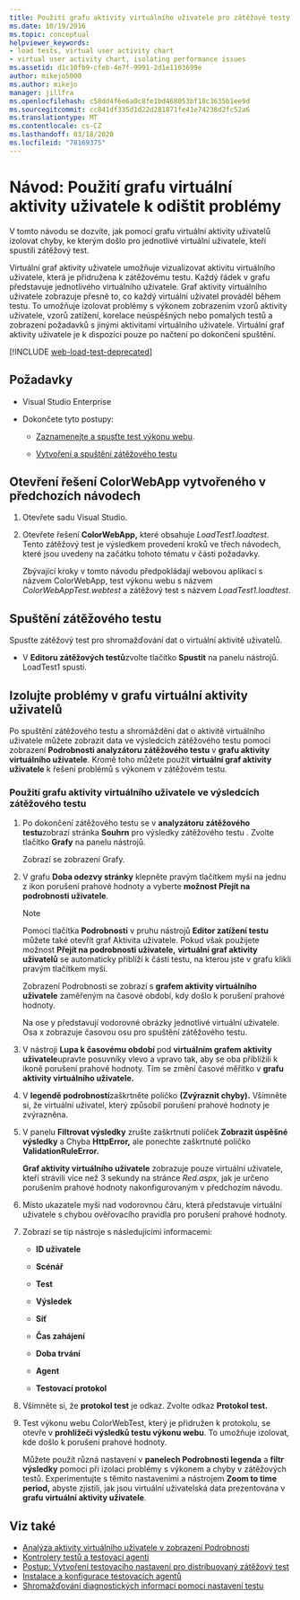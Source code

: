 ```yaml
---
title: Použití grafu aktivity virtuálního uživatele pro zátěžové testy
ms.date: 10/19/2016
ms.topic: conceptual
helpviewer_keywords:
- load tests, virtual user activity chart
- virtual user activity chart, isolating performance issues
ms.assetid: d1c10fb9-cfeb-4e7f-9991-2d1e1103699e
author: mikejo5000
ms.author: mikejo
manager: jillfra
ms.openlocfilehash: c58dd4f6e6a0c8fe1bd468053bf18c3635b1ee9d
ms.sourcegitcommit: cc841df335d1d22d281871fe41e74238d2fc52a6
ms.translationtype: MT
ms.contentlocale: cs-CZ
ms.lasthandoff: 03/18/2020
ms.locfileid: "78169375"
---
```

# <a name="walkthrough-using-the-virtual-user-activity-chart-to-isolate-issues"></a>Návod: Použití grafu virtuální aktivity uživatele k odištit problémy

V tomto návodu se dozvíte, jak pomocí grafu virtuální aktivity uživatelů izolovat chyby, ke kterým došlo pro jednotlivé virtuální uživatele, kteří spustili zátěžový test.

Virtuální graf aktivity uživatele umožňuje vizualizovat aktivitu virtuálního uživatele, která je přidružena k zátěžovému testu. Každý řádek v grafu představuje jednotlivého virtuálního uživatele. Graf aktivity virtuálního uživatele zobrazuje přesně to, co každý virtuální uživatel prováděl během testu. To umožňuje izolovat problémy s výkonem zobrazením vzorů aktivity uživatele, vzorů zatížení, korelace neúspěšných nebo pomalých testů a zobrazení požadavků s jinými aktivitami virtuálního uživatele. Virtuální graf aktivity uživatele je k dispozici pouze po načtení po dokončení spuštění.

[!INCLUDE [web-load-test-deprecated](includes/web-load-test-deprecated.md)]

## <a name="prerequisites"></a>Požadavky

- Visual Studio Enterprise

- Dokončete tyto postupy:

  - [Zaznamenejte a spusťte test výkonu webu](/azure/devops/test/load-test/run-performance-tests-app-before-release#recordtests).

  - [Vytvoření a spuštění zátěžového testu](/azure/devops/test/load-test/run-performance-tests-app-before-release#create-a-load-test)

## <a name="open-the-colorwebapp-solution-created-in-the-previous-walkthroughs"></a>Otevření řešení ColorWebApp vytvořeného v předchozích návodech

1. Otevřete sadu Visual Studio.

2. Otevřete řešení **ColorWebApp,** které obsahuje *LoadTest1.loadtest*. Tento zátěžový test je výsledkem provedení kroků ve třech návodech, které jsou uvedeny na začátku tohoto tématu v části požadavky.

     Zbývající kroky v tomto návodu předpokládají webovou aplikaci s názvem ColorWebApp, test výkonu webu s názvem *ColorWebAppTest.webtest* a zátěžový test s názvem *LoadTest1.loadtest*.

## <a name="run-the-load-test"></a>Spuštění zátěžového testu

Spusťte zátěžový test pro shromažďování dat o virtuální aktivitě uživatelů.

- V **Editoru zátěžových testů**zvolte tlačítko **Spustit** na panelu nástrojů. LoadTest1 spustí.

## <a name="isolate-issues-in-the-virtual-user-activity-chart"></a>Izolujte problémy v grafu virtuální aktivity uživatelů

Po spuštění zátěžového testu a shromáždění dat o aktivitě virtuálního uživatele můžete zobrazit data ve výsledcích zátěžového testu pomocí zobrazení **Podrobnosti analyzátoru zátěžového testu** v **grafu aktivity virtuálního uživatele**. Kromě toho můžete použít **virtuální graf aktivity uživatele** k řešení problémů s výkonem v zátěžovém testu.

### <a name="to-use-the-virtual-user-activity-chart-in-your-load-test-results"></a>Použití grafu aktivity virtuálního uživatele ve výsledcích zátěžového testu

1. Po dokončení zátěžového testu se v **analyzátoru zátěžového testu**zobrazí stránka **Souhrn** pro výsledky zátěžového testu . Zvolte tlačítko **Grafy** na panelu nástrojů.

     Zobrazí se zobrazení Grafy.

2. V grafu **Doba odezvy stránky** klepněte pravým tlačítkem myši na jednu z ikon porušení prahové hodnoty a vyberte **možnost Přejít na podrobnosti uživatele**.

    > [!NOTE]
    > Pomocí tlačítka **Podrobnosti** v pruhu nástrojů **Editor zatížení testu** můžete také otevřít graf Aktivita uživatele. Pokud však použijete možnost **Přejít na podrobnosti uživatele,** **virtuální graf aktivity uživatelů** se automaticky přiblíží k části testu, na kterou jste v grafu klikli pravým tlačítkem myši.

     Zobrazení Podrobnosti se zobrazí s **grafem aktivity virtuálního uživatele** zaměřeným na časové období, kdy došlo k porušení prahové hodnoty.

     Na ose y představují vodorovné obrázky jednotlivé virtuální uživatele. Osa x zobrazuje časovou osu pro spuštění zátěžového testu.

3. V nástroji **Lupa k časovému období** pod **virtuálním grafem aktivity uživatele**upravte posuvníky vlevo a vpravo tak, aby se oba přiblížili k ikoně porušení prahové hodnoty. Tím se změní časové měřítko v **grafu aktivity virtuálního uživatele.**

4. V **legendě podrobností**zaškrtněte políčko **(Zvýraznit chyby).** Všimněte si, že virtuální uživatel, který způsobil porušení prahové hodnoty je zvýrazněna.

5. V panelu **Filtrovat výsledky** zrušte zaškrtnutí políček **Zobrazit úspěšné výsledky** a Chyba **HttpError,** ale ponechte zaškrtnuté políčko **ValidationRuleError.**

     **Graf aktivity virtuálního uživatele** zobrazuje pouze virtuální uživatele, kteří strávili více než 3 sekundy na stránce *Red.aspx,* jak je určeno porušením prahové hodnoty nakonfigurovaným v předchozím návodu.

6. Místo ukazatele myši nad vodorovnou čáru, která představuje virtuální uživatele s chybou ověřovacího pravidla pro porušení prahové hodnoty.

7. Zobrazí se tip nástroje s následujícími informacemi:

    - **ID uživatele**

    - **Scénář**

    - **Test**

    - **Výsledek**

    - **Síť**

    - **Čas zahájení**

    - **Doba trvání**

    - **Agent**

    - **Testovací protokol**

8. Všimněte si, že **protokol test** je odkaz. Zvolte odkaz **Protokol test.**

9. Test výkonu webu ColorWebTest, který je přidružen k protokolu, se otevře v **prohlížeči výsledků testu výkonu webu**. To umožňuje izolovat, kde došlo k porušení prahové hodnoty.

     Můžete použít různá nastavení v **panelech Podrobnosti legenda** a **filtr výsledky** pomoci při izolaci problémy s výkonem a chyby v zátěžových testů. Experimentujte s těmito nastaveními a nástrojem **Zoom to time period,** abyste zjistili, jak jsou virtuální uživatelská data prezentována v **grafu virtuální aktivity uživatele**.

## <a name="see-also"></a>Viz také

- [Analýza aktivity virtuálního uživatele v zobrazení Podrobnosti](../test/analyze-load-test-virtual-user-activity-in-the-details-view.md)
- [Kontrolery testů a testovací agenti](configure-test-agents-and-controllers-for-load-tests.md)
- [Postup: Vytvoření testovacího nastavení pro distribuovaný zátěžový test](../test/how-to-create-a-test-setting-for-a-distributed-load-test.md)
- [Instalace a konfigurace testovacích agentů](../test/lab-management/install-configure-test-agents.md)
- [Shromažďování diagnostických informací pomocí nastavení testu](../test/collect-diagnostic-information-using-test-settings.md)

